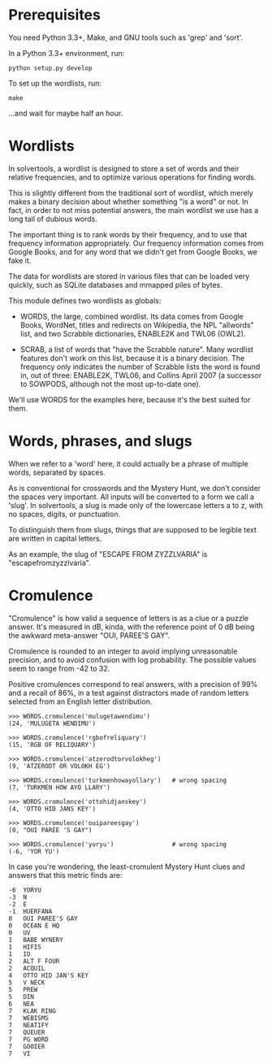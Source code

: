 Prerequisites
=============
You need Python 3.3+, Make, and GNU tools such as 'grep' and 'sort'.

In a Python 3.3+ environment, run:

    python setup.py develop

To set up the wordlists, run:

    make

...and wait for maybe half an hour.


Wordlists
=========
In solvertools, a wordlist is designed to store a set of words and their
relative frequencies, and to optimize various operations for finding words.

This is slightly different from the traditional sort of wordlist, which
merely makes a binary decision about whether something "is a word" or not.
In fact, in order to not miss potential answers, the main wordlist we use
has a long tail of dubious words.

The important thing is to rank words by their frequency, and to use that
frequency information appropriately. Our frequency information comes from
Google Books, and for any word that we didn't get from Google Books, we
fake it.

The data for wordlists are stored in various files that can be loaded
very quickly, such as SQLite databases and mmapped piles of bytes.

This module defines two wordlists as globals:

- WORDS, the large, combined wordlist. Its data comes from Google Books,
  WordNet, titles and redirects on Wikipedia, the NPL "allwords" list,
  and two Scrabble dictionaries, ENABLE2K and TWL06 (OWL2).

- SCRAB, a list of words that "have the Scrabble nature". Many wordlist
  features don't work on this list, because it is a binary decision.
  The frequency only indicates the number of Scrabble lists the word
  is found in, out of three: ENABLE2K, TWL06, and Collins April 2007
  (a successor to SOWPODS, although not the most up-to-date one).

We'll use WORDS for the examples here, because it's the best suited for
them.


Words, phrases, and slugs
=========================

When we refer to a 'word' here, it could actually be a phrase of multiple
words, separated by spaces.

As is conventional for crosswords and the Mystery Hunt, we don't consider
the spaces very important. All inputs will be converted to a form we call
a 'slug'. In solvertools, a slug is made only of the lowercase letters
a to z, with no spaces, digits, or punctuation.

To distinguish them from slugs, things that are supposed to be legible
text are written in capital letters.

As an example, the slug of "ESCAPE FROM ZYZZLVARIA" is "escapefromzyzzlvaria".


Cromulence
==========

"Cromulence" is how valid a sequence of letters is as a clue or a puzzle
answer. It's measured in dB, kinda, with the reference point of 0 dB being the
awkward meta-answer "OUI, PAREE'S GAY".

Cromulence is rounded to an integer to avoid implying unreasonable
precision, and to avoid confusion with log probability. The possible
values seem to range from -42 to 32.

Positive cromulences correspond to real answers, with a precision of 99% and
a recall of 86%, in a test against distractors made of random letters selected
from an English letter distribution.

    >>> WORDS.cromulence('mulugetawendimu')
    (24, 'MULUGETA WENDIMU')

    >>> WORDS.cromulence('rgbofreliquary')
    (15, 'RGB OF RELIQUARY')

    >>> WORDS.cromulence('atzerodtorvolokheg')
    (9, 'ATZERODT OR VOLOKH EG')

    >>> WORDS.cromulence('turkmenhowayollary')   # wrong spacing
    (7, 'TURKMEN HOW AYO LLARY')

    >>> WORDS.cromulence('ottohidjanskey')
    (4, 'OTTO HID JANS KEY')

    >>> WORDS.cromulence('ouipareesgay')
    (0, "OUI PAREE 'S GAY")

    >>> WORDS.cromulence('yoryu')                # wrong spacing
    (-6, 'YOR YU')

In case you're wondering, the least-cromulent Mystery Hunt clues and answers
that this metric finds are:

    -6  YORYU
    -3  N
    -2  E
    -1  HUERFANA
    0   OUI PAREE'S GAY
    0   OCEAN E HQ
    0   UV
    1   BABE WYNERY
    1   HIFIS
    1   IO
    2   ALT F FOUR
    2   ACQUIL
    4   OTTO HID JAN'S KEY
    5   V NECK
    5   PREW
    5   DIN
    6   NEA
    7   KLAK RING
    7   WEBISMS
    7   NEATIFY
    7   QUEUER
    7   PG WORD
    7   GOOIER
    7   VI


